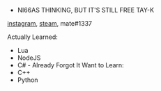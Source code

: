 - NI66AS THINKING, BUT IT'S STILL FREE TAY-K

[instagram](https://instagram.com/_mate666), [steam](https://steamcommunity.com/id/koreanmaffia), mate#1337

Actually Learned:
  - Lua
  - NodeJS
  - C# - Already Forgot It
Want to Learn:
  - C++
  - Python
